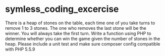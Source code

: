 # symless_coding_excercise
There is a heap of stones on the table, each time one of you take turns to remove 1 to 3 stones. The one who removes the last stone will be the winner. You will always take the first turn. Write a function using PHP to determine whether you can win the game given the number of stones in the heap. Please include a unit test and make sure composer config compatible with PHP 5.5.9
